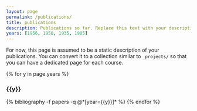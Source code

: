 ```yaml
---
layout: page
permalink: /publications/
title: publications
description: Publications so far. Replace this text with your description.
years: [1956, 1950, 1935, 1905]
---
```


For now, this page is assumed to be a static description of your publications. You can convert it to a collection similar to `_projects/` so that you can have a dedicated page for each course.

{% for y in page.years %}
  <h3 class="year">{{y}}</h3>
  {% bibliography -f papers -q @*[year={{y}}]* %}
{% endfor %}
